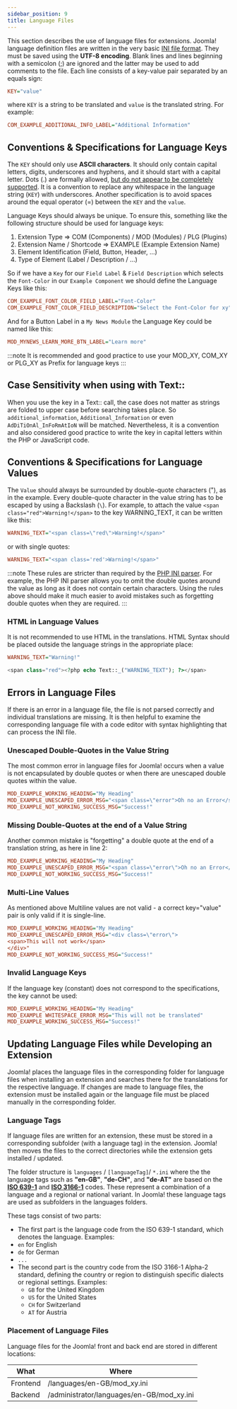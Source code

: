 ```yaml
---
sidebar_position: 9
title: Language Files
---
```


This section describes the use of language files for extensions. Joomla! language definition files are written in the
very basic [INI file format](https://en.wikipedia.org/wiki/INI_file). They must be saved using the **UTF-8 encoding**.
Blank lines and lines beginning with a
semicolon (;) are ignored and the latter may be used to add comments to the file. Each line consists of a key-value pair
separated by an equals sign:

```ini
KEY="value"
```

where `KEY` is a string to be translated and `value` is the translated string. For example:

```ini
COM_EXAMPLE_ADDITIONAL_INFO_LABEL="Additional Information"
```

## Conventions & Specifications for Language Keys

The `KEY` should only use **ASCII characters**. It should only contain capital letters, digits, underscores and hyphens,
and it should start with a capital letter. Dots (.) are formally allowed, <ins>but do not appear to be completely
supported</ins>. It is a convention to replace any whitespace in the language string (`KEY`) with underscores.
Another specification is to avoid spaces around the equal operator (=) between the `KEY` and the `value`.

Language Keys should always be unique. To ensure this, something like the following structure should be used for
language keys:
1. Extension Type => COM (Components) / MOD (Modules) / PLG (Plugins)
2. Extension Name / Shortcode => EXAMPLE (Example Extension Name)
3. Element Identification (Field, Button, Header, ...)
4. Type of Element (Label / Description / ...)

So if we have a `Key` for our `Field Label` & `Field Description` which selects the `Font-Color` in our `Example Component` we should define
the Language Keys like this:
```ini
COM_EXAMPLE_FONT_COLOR_FIELD_LABEL="Font-Color"
COM_EXAMPLE_FONT_COLOR_FIELD_DESCRIPTION="Select the Font-Color for xy"
```
And for a Button Label in a `My News Module` the Language Key could be named like this:
```ini
MOD_MYNEWS_LEARN_MORE_BTN_LABEL="Learn more"
```
:::note
It is recommended and good practice to use your MOD_XY, COM_XY or PLG_XY as Prefix for language keys
:::

## Case Sensitivity when using with Text::

When you use the key in a Text:: call, the case does not matter as strings are folded to upper case before searching
takes place. So `additional_information`, `Additional_Information` or even `AdDiTiOnAl_InFoRmAtIoN` will be matched. 
Nevertheless, it is a convention and also considered good practice to write the key in capital letters within the PHP or JavaScript code.

## Conventions & Specifications for Language Values

The `Value` should always be surrounded by double-quote characters ("), as in the example. Every double-quote character
in the value string has to be escaped by using a Backslash (` \ `). For example, to attach the value
`<span class="red">Warning!</span>` to the key WARNING_TEXT, it can be written like this:
```ini title="Language Strings containing HTML Tags with escaped double Quotes"
WARNING_TEXT="<span class=\"red\">Warning!</span>"
```
or with single quotes:
```ini title="Language Strings containing HTML Tags with single Quotes"
WARNING_TEXT="<span class='red'>Warning!</span>"
```

:::note
These rules are stricter than required by the [PHP INI parser](https://www.php.net/manual/en/function.parse-ini-file.php).
For example, the PHP INI parser allows you to omit the
double quotes around the value as long as it does not contain certain characters. Using the rules above should make it
much easier to avoid mistakes such as forgetting double quotes when they are required.
:::

### HTML in Language Values

It is not recommended to use HTML in the translations. HTML Syntax should be placed outside the language strings in the
appropriate place:
```ini title="Language File"
WARNING_TEXT="Warning!"
```
```php title="PHP Template File (where the language string will be used)"
<span class="red"><?php echo Text::_("WARNING_TEXT"); ?></span>
```

## Errors in Language Files

If there is an error in a language file, the file is not parsed correctly and
individual translations are missing. It is then helpful to examine the corresponding language file with a code editor
with syntax highlighting that can process the INI file.
### Unescaped Double-Quotes in the Value String
The most common error in language files for Joomla! occurs when a value is not encapsulated by double quotes or when
there are unescaped double quotes within the value.
```ini title="Language File Error with unescaped double-quotes"
MOD_EXAMPLE_WORKING_HEADING="My Heading"
MOD_EXAMPLE_UNESCAPED_ERROR_MSG="<span class=\"error">Oh no an Error</span>"
MOD_EXAMPLE_NOT_WORKING_SUCCESS_MSG="Success!"
```

### Missing Double-Quotes at the end of a Value String

Another common mistake is "forgetting" a double quote at the end of a translation string, as here in line 2:
```ini title="Language File Error with missing double-quote on line 2"
MOD_EXAMPLE_WORKING_HEADING="My Heading"
MOD_EXAMPLE_UNESCAPED_ERROR_MSG="<span class=\"error\">Oh no an Error</span>
MOD_EXAMPLE_NOT_WORKING_SUCCESS_MSG="Success!"
```

### Multi-Line Values

As mentioned above Multiline values are not valid - a correct key="value" pair is only valid if it is single-line.
```ini title="Language File Error using Multi-Line"
MOD_EXAMPLE_WORKING_HEADING="My Heading"
MOD_EXAMPLE_UNESCAPED_ERROR_MSG="<div class=\"error\">
<span>This will not work</span>
</div>"
MOD_EXAMPLE_NOT_WORKING_SUCCESS_MSG="Success!"
```

### Invalid Language Keys

If the language key (constant) does not correspond to the specifications, the key cannot be used:
```ini title="Language File Error with invalid language key on line 2"
MOD_EXAMPLE_WORKING_HEADING="My Heading"
MOD_EXAMPLE WHITESPACE_ERROR_MSG="This will not be translated"
MOD_EXAMPLE_WORKING_SUCCESS_MSG="Success!"
```

## Updating Language Files while Developing an Extension

Joomla! places the language files in the corresponding folder for language files when installing an extension and
searches there for the translations for the respective language. If changes are made to language files, the extension
must be installed again or the language file must be placed manually in the corresponding folder.

### Language Tags

If language files are written for an extension, these must be stored in a corresponding subfolder (with a language tag) in the extension. 
Joomla! then moves the files to the correct directories while the extension gets installed / updated.

The folder structure is `languages` / `[languageTag]`/ `*.ini` where the the language tags such as **"en-GB"**, 
**"de-CH"**, and **"de-AT"** are based on the [**ISO 639-1**](https://en.wikipedia.org/wiki/ISO_639-1) and 
[**ISO 3166-1**](https://en.wikipedia.org/wiki/ISO_3166-1_alpha-2) codes. These represent a combination 
of a language and a regional or national variant. In Joomla! these language tags are used as subfolders in the languages folders. 

These tags consist of two parts:
- The first part is the language code from the ISO 639-1 standard, which denotes the language. Examples:
 - `en` for English
 - `de` for German
 - `...`
- The second part is the country code from the ISO 3166-1 Alpha-2 standard, defining the country or region
  to distinguish specific dialects or regional settings. Examples:
  - `GB` for the United Kingdom
  - `US` for the United States
  - `CH` for Switzerland
  - `AT` for Austria
 

### Placement of Language Files

Language files for the Joomla! front and back end are stored in different locations:

| What     | Where                                     |
| -------- | ----------------------------------------- |
| Frontend | /languages/en-GB/mod_xy.ini               |
| Backend  | /administrator/languages/en-GB/mod_xy.ini |

